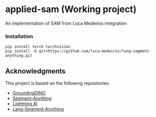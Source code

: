 # applied-sam (Working project)
An implementation of SAM from Luca Medeiros integration

### Installation

```
pip install torch torchvision
pip install -U git+https://github.com/luca-medeiros/lang-segment-anything.git
```

## Acknowledgments

This project is based on the following repositories:

- [GroundingDINO](https://github.com/IDEA-Research/GroundingDINO)
- [Segment-Anything](https://github.com/facebookresearch/segment-anything)
- [Lightning AI](https://github.com/Lightning-AI/lightning)
- [Lang-Segment-Anything](https://github.com/luca-medeiros/lang-segment-anything)
